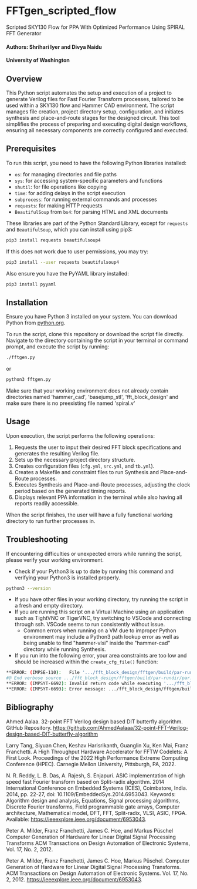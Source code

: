 # FFTgen_scripted_flow
Scripted SKY130 Flow for PPA With Optimized Performance Using SPIRAL FFT Generator


#### Authors: Shrihari Iyer and Divya Naidu
#### University of Washington

## Overview
This Python script automates the setup and execution of a project to generate Verilog files for Fast Fourier Transform processes, tailored to be used within a SKY130 flow and Hammer CAD environment. The script manages file creation, project directory setup, configuration, and initiates synthesis and place-and-route stages for the designed circuit. This tool simplifies the process of preparing and executing digital design workflows, ensuring all necessary components are correctly configured and executed.

## Prerequisites
To run this script, you need to have the following Python libraries installed:
- `os`: for managing directories and file paths
- `sys`: for accessing system-specific parameters and functions
- `shutil`: for file operations like copying
- `time`: for adding delays in the script execution
- `subprocess`: for running external commands and processes
- `requests`: for making HTTP requests
- `BeautifulSoup` from `bs4`: for parsing HTML and XML documents

These libraries are part of the Python Standard Library, except for `requests` and `BeautifulSoup`, which you can install using pip3:

```bash
pip3 install requests beautifulsoup4
```
If this does not work due to user permissions, you may try:
```bash
pip3 install --user requests beautifulsoup4
```

Also ensure you have the PyYAML library installed:

```bash
pip3 install pyyaml
```

## Installation
Ensure you have Python 3 installed on your system. You can download Python from [python.org](https://python.org).

To run the script, clone this repository or download the script file directly. Navigate to the directory containing the script in your terminal or command prompt, and execute the script by running:

```bash
./fftgen.py
```
or
```bash
python3 fftgen.py
```

Make sure that your working environment does not already contain directories named 'hammer_cad', 'basejump_stl', 'fft_block_design' and make sure there is no preexisting file named 'spiral.v'

## Usage
Upon execution, the script performs the following operations:
1. Requests the user to input their desired FFT block specifications and generates the resulting Verilog file.
2. Sets up the necessary project directory structure.
3. Creates configuration files (`cfg.yml`, `src.yml`, and `tb.yml`).
4. Creates a Makefile and constraint files to run Synthesis and Place-and-Route processes.
5. Executes Synthesis and Place-and-Route processes, adjusting the clock period based on the generated timing reports.
6. Displays relevant PPA information in the terminal while also having all reports readily accessible.

When the script finishes, the user will have a fully functional working directory to run further processes in.

## Troubleshooting
If encountering difficulties or unexpected errors while running the script, please verify your working environment.
- Check if your Python3 is up to date by running this command and verifying your Python3 is installed properly.
```bash
python3 --version
```
- If you have other files in your working directory, try running the script in a fresh and empty directory.
- If you are running this script on a Virtual Machine using an application such as TightVNC or TigerVNC, try switching to VSCode and connecting through ssh. VSCode seems to run consistently without issue.
  - Common errors when running on a VM due to improper Python environment may include a Python3 path lookup error as well as being unable to find "hammer-vlsi" inside the "hammer-cad" directory while running Synthesis.
- If you run into the following error, your area constraints are too low and should be increased within the `create_cfg_file()` function:
```bash
**ERROR: (IMPSE-110):   File '.../fft_block_design/fftgen/build/par-rundir/par.tcl' line 160: 1.
#@ End verbose source .../fft_block_design/fftgen/build/par-rundir/par.tcl
**ERROR: (IMPSYT-6692): Invalid return code while executing '.../fft_block_design/fftgen/build/par-rundir/par.tcl' was returned and script processing was stopped. Review the following error in '.../fft_block_design/fftgen/build/par-rundir/par.tcl' then restart.
**ERROR: (IMPSYT-6693): Error message: .../fft_block_design/fftgen/build/par-rundir/par.tcl: 1.
```

## Bibliography

Ahmed Aalaa. 32-point FFT Verilog design based DIT butterfly algorithm. GitHub Repository. https://github.com/AhmedAalaaa/32-point-FFT-Verilog-design-based-DIT-butterfly-algorithm

Larry Tang, Siyuan Chen, Keshav Harisrikanth, Guanglin Xu, Ken Mai, Franz Franchetti. 
A High Throughput Hardware Accelerator for FFTW Codelets: A First Look. 
Proceedings of the 2022 High Performance Extreme Computing Conference (HPEC). Carnegie Mellon University, Pittsburgh, PA, 2022.

N. R. Reddy, L. B. Das, A. Rajesh, S. Enjapuri. ASIC implementation of high speed fast Fourier transform based on Split-radix algorithm. 2014 International Conference on Embedded Systems (ICES), Coimbatore, India.  2014, pp. 22-27, doi: 10.1109/EmbeddedSys.2014.6953043. Keywords: Algorithm design and analysis, Equations, Signal processing algorithms, Discrete Fourier transforms, Field programmable gate arrays, Computer architecture, Mathematical model, DFT, FFT, Split-radix, VLSI, ASIC, FPGA. Available: https://ieeexplore.ieee.org/document/6953043.

Peter A. Milder, Franz Franchetti, James C. Hoe, and Markus Püschel
Computer Generation of Hardware for Linear Digital Signal Processing Transforms
ACM Transactions on Design Automation of Electronic Systems, Vol. 17, No. 2, 2012.

Peter A. Milder, Franz Franchetti, James C. Hoe, Markus Püschel.
Computer Generation of Hardware for Linear Digital Signal Processing Transforms.
ACM Transactions on Design Automation of Electronic Systems. Vol. 17, No. 2, 2012. https://ieeexplore.ieee.org/document/6953043.

